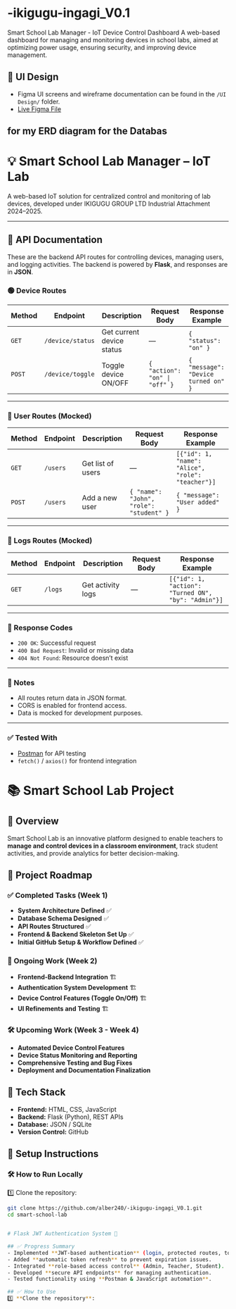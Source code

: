 # -ikigugu-ingagi_V0.1
Smart School Lab Manager - IoT Device Control Dashboard A web-based dashboard for managing and monitoring devices in school labs, aimed at optimizing power usage, ensuring security, and improving device management. 

## 🎨 UI Design

- Figma UI screens and wireframe documentation can be found in the `/UI Design/` folder.
- [Live Figma File](https://www.figma.com/design/QLUvX6RfQUvpt3G3HlDRmH/Smart-School--Community-?node-id=940-2&t=T3rOgphSV2zgBknz-0)

## for my ERD diagram for the Databas

# 💡 Smart School Lab Manager – IoT Lab

A web-based IoT solution for centralized control and monitoring of lab devices, developed under IKIGUGU GROUP LTD Industrial Attachment 2024–2025.

---

## 📡 API Documentation

These are the backend API routes for controlling devices, managing users, and logging activities. The backend is powered by **Flask**, and responses are in **JSON**.

### 🟢 Device Routes

| Method | Endpoint            | Description                  | Request Body                     | Response Example                          |
|--------|---------------------|------------------------------|----------------------------------|-------------------------------------------|
| `GET`  | `/device/status`    | Get current device status    | —                                | `{ "status": "on" }`                       |
| `POST` | `/device/toggle`    | Toggle device ON/OFF         | `{ "action": "on" \| "off" }`    | `{ "message": "Device turned on" }`       |

---

### 👤 User Routes (Mocked)

| Method | Endpoint         | Description                     | Request Body                                  | Response Example                                 |
|--------|------------------|---------------------------------|-----------------------------------------------|--------------------------------------------------|
| `GET`  | `/users`         | Get list of users               | —                                             | `[{"id": 1, "name": "Alice", "role": "teacher"}]` |
| `POST` | `/users`         | Add a new user                  | `{ "name": "John", "role": "student" }`       | `{ "message": "User added" }`                    |

---

### 📄 Logs Routes (Mocked)

| Method | Endpoint   | Description             | Request Body | Response Example                                   |
|--------|------------|-------------------------|--------------|----------------------------------------------------|
| `GET`  | `/logs`    | Get activity logs       | —            | `[{"id": 1, "action": "Turned ON", "by": "Admin"}]`|

---

### 🚦 Response Codes

- `200 OK`: Successful request
- `400 Bad Request`: Invalid or missing data
- `404 Not Found`: Resource doesn’t exist

---

### 🔧 Notes

- All routes return data in JSON format.
- CORS is enabled for frontend access.
- Data is mocked for development purposes.

---

### ✅ Tested With

- [Postman](https://www.postman.com/) for API testing
- `fetch()` / `axios()` for frontend integration

# 📚 Smart School Lab Project

## 🔹 Overview
Smart School Lab is an innovative platform designed to enable teachers to **manage and control devices in a classroom environment**, track student activities, and provide analytics for better decision-making.

## 📆 Project Roadmap
### ✅ Completed Tasks (Week 1)
- **System Architecture Defined** ✅
- **Database Schema Designed** ✅
- **API Routes Structured** ✅
- **Frontend & Backend Skeleton Set Up** ✅
- **Initial GitHub Setup & Workflow Defined** ✅

### 🚀 Ongoing Work (Week 2)
- **Frontend-Backend Integration** 🏗
- **Authentication System Development** 🏗
- **Device Control Features (Toggle On/Off)** 🏗
- **UI Refinements and Testing** 🏗

### 🛠 Upcoming Work (Week 3 - Week 4)
- **Automated Device Control Features**
- **Device Status Monitoring and Reporting**
- **Comprehensive Testing and Bug Fixes**
- **Deployment and Documentation Finalization**

## 🔹 Tech Stack
- **Frontend:** HTML, CSS, JavaScript  
- **Backend:** Flask (Python), REST APIs  
- **Database:** JSON / SQLite  
- **Version Control:** GitHub  

## 🔹 Setup Instructions
### 🛠 How to Run Locally
1️⃣ Clone the repository:  
   ```bash
   git clone https://github.com/alber240/-ikigugu-ingagi_V0.1.git
   cd smart-school-lab


# Flask JWT Authentication System 🚀

## ✅ Progress Summary
- Implemented **JWT-based authentication** (login, protected routes, token refresh).
- Added **automatic token refresh** to prevent expiration issues.
- Integrated **role-based access control** (Admin, Teacher, Student).
- Developed **secure API endpoints** for managing authentication.
- Tested functionality using **Postman & JavaScript automation**.

## ✅ How to Use
1️⃣ **Clone the repository**:
